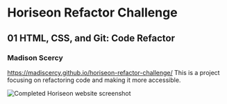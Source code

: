 # Horiseon Refactor Challenge
## 01 HTML, CSS, and Git: Code Refactor
### Madison Scercy

https://madiscercy.github.io/horiseon-refactor-challenge/
This is a project focusing on refactoring code and making it more accessible.

![Completed Horiseon website screenshot](https://user-images.githubusercontent.com/122477030/222617562-a51257c5-9f9c-4b65-aa7c-7ff9b9cf4816.png)
